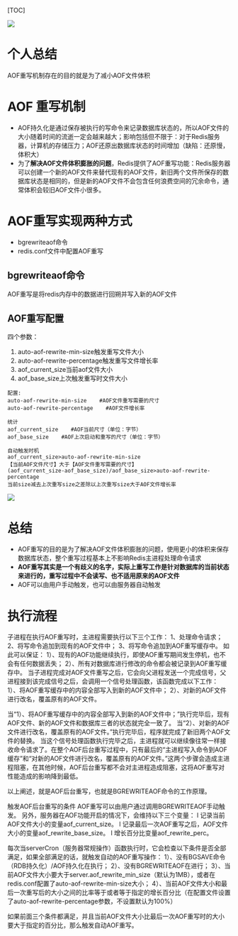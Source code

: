 [TOC]

![](https://raw.githubusercontent.com/1990frog/imagebed/default/1602320262_20191219151956437_69219163.png)
# 个人总结
AOF重写机制存在的目的就是为了减小AOF文件体积
# AOF 重写机制
+ AOF持久化是通过保存被执行的写命令来记录数据库状态的，所以AOF文件的大小随着时间的流逝一定会越来越大；影响包括但不限于：对于Redis服务器，计算机的存储压力；AOF还原出数据库状态的时间增加（缺陷：还原慢，体积大）
+ 为了**解决AOF文件体积膨胀的问题**，Redis提供了AOF重写功能：Redis服务器可以创建一个新的AOF文件来替代现有的AOF文件，新旧两个文件所保存的数据库状态是相同的，但是新的AOF文件不会包含任何浪费空间的冗余命令，通常体积会较旧AOF文件小很多。
# AOF重写实现两种方式
+ bgrewriteaof命令
+ redis.conf文件中配置AOF重写
## bgrewriteaof命令
AOF重写是将redis内存中的数据进行回朔并写入新的AOF文件
## AOF重写配置
四个参数：
1. auto-aof-rewrite-min-size触发重写文件大小
2. auto-aof-rewrite-percentage触发重写文件增长率
3. aof_current_size当前aof文件大小
4. aof_base_size上次触发重写时文件大小

```
配置:
auto-aof-rewrite-min-size    #AOF文件重写需要的尺寸
auto-aof-rewrite-percentage    #AOF文件增长率

统计
aof_current_size    #AOF当前尺寸（单位：字节）
aof_base_size    #AOF上次启动和重写的尺寸（单位：字节）

自动触发时机
aof_current_size>auto-aof-rewrite-min-size
【当前AOF文件尺寸】大于【AOF文件重写需要的尺寸】
(aof_current_size-aof_base_size)/aof_base_size>auto-aof-rewrite-percentage
当前size减去上次重写size之差除以上次重写size大于AOF文件增长率
```

![](https://raw.githubusercontent.com/1990frog/imagebed/default/1602320260_20191207144237476_1349180936.png)

# 总结
+ AOF重写的目的是为了解决AOF文件体积膨胀的问题，使用更小的体积来保存数据库状态，整个重写过程基本上不影响Redis主进程处理命令请求
+ **AOF重写其实是一个有歧义的名字，实际上重写工作是针对数据库的当前状态来进行的，重写过程中不会读写、也不适用原来的AOF文件**
+ AOF可以由用户手动触发，也可以由服务器自动触发


# 执行流程
子进程在执行AOF重写时，主进程需要执行以下三个工作：
1、处理命令请求；
2、将写命令追加到现有的AOF文件中；
3、将写命令追加到AOF重写缓存中。
如此可以保证：
1）、现有的AOF功能继续执行，即使AOF重写期间发生停机，也不会有任何数据丢失；
2）、所有对数据库进行修改的命令都会被记录到AOF重写缓存中。
当子进程完成对AOF文件重写之后，它会向父进程发送一个完成信号，父进程接到该完成信号之后，会调用一个信号处理函数，该函数完成以下工作：
1）、将AOF重写缓存中的内容全部写入到新的AOF文件中；
2）、对新的AOF文件进行改名，覆盖原有的AOF文件。

当“1）、将AOF重写缓存中的内容全部写入到新的AOF文件中；”执行完毕后，现有AOF文件、新的AOF文件和数据库三者的状态就完全一致了。
当“2）、对新的AOF文件进行改名，覆盖原有的AOF文件。”执行完毕后，程序就完成了新旧两个AOF文件的替换。
当这个信号处理函数执行完毕之后，主进程就可以继续像往常一样接收命令请求了。在整个AOF后台重写过程中，只有最后的“主进程写入命令到AOF缓存”和“对新的AOF文件进行改名，覆盖原有的AOF文件。”这两个步骤会造成主进程阻塞，在其他时候，AOF后台重写都不会对主进程造成阻塞，这将AOF重写对性能造成的影响降到最低。

以上阐述，就是AOF后台重写，也就是BGREWRITEAOF命令的工作原理。

触发AOF后台重写的条件
AOF重写可以由用户通过调用BGREWRITEAOF手动触发。
另外，服务器在AOF功能开启的情况下，会维持以下三个变量：
l 记录当前AOF文件大小的变量aof_current_size。
l 记录最后一次AOF重写之后，AOF文件大小的变量aof_rewrite_base_size。
l 增长百分比变量aof_rewrite_perc。

每次当serverCron（服务器常规操作）函数执行时，它会检查以下条件是否全部满足，如果全部满足的话，就触发自动的AOF重写操作：
1）、没有BGSAVE命令（RDB持久化）/AOF持久化在执行；
2）、没有BGREWRITEAOF在进行；
3）、当前AOF文件大小要大于server.aof_rewrite_min_size（默认为1MB），或者在redis.conf配置了auto-aof-rewrite-min-size大小；
4）、当前AOF文件大小和最后一次重写后的大小之间的比率等于或者等于指定的增长百分比（在配置文件设置了auto-aof-rewrite-percentage参数，不设置默认为100%）

如果前面三个条件都满足，并且当前AOF文件大小比最后一次AOF重写时的大小要大于指定的百分比，那么触发自动AOF重写。
